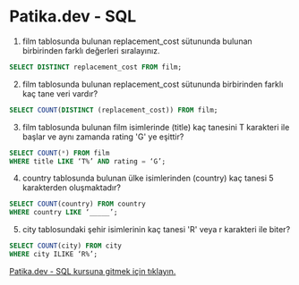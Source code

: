 
# Patika.dev - SQL 

1.	film tablosunda bulunan replacement_cost sütununda bulunan birbirinden farklı değerleri sıralayınız.
```sql
SELECT DISTINCT replacement_cost FROM film;
```

2.	film tablosunda bulunan replacement_cost sütununda birbirinden farklı kaç tane veri vardır?
```sql
SELECT COUNT(DISTINCT (replacement_cost)) FROM film;
```

3.	film tablosunda bulunan film isimlerinde (title) kaç tanesini T karakteri ile başlar ve aynı zamanda rating 'G' ye eşittir?
```sql
SELECT COUNT(*) FROM film
WHERE title LIKE ‘T%’ AND rating = ‘G’;
```

4.	country tablosunda bulunan ülke isimlerinden (country) kaç tanesi 5 karakterden oluşmaktadır?
```sql
SELECT COUNT(country) FROM country
WHERE country LIKE ‘_____’;
```

5.	city tablosundaki şehir isimlerinin kaç tanesi 'R' veya r karakteri ile biter?
```sql
SELECT COUNT(city) FROM city
WHERE city ILIKE ‘R%’;
```

[Patika.dev - SQL kursuna gitmek için tıklayın.](https://academy.patika.dev/tr/courses/sql)
